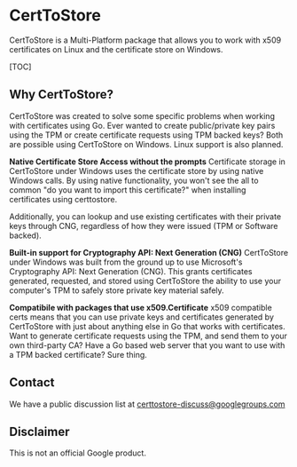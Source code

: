 # CertToStore

CertToStore is a Multi-Platform package that allows you to work with x509
certificates on Linux and the certificate store on Windows.

[TOC]

## Why CertToStore?

CertToStore was created to solve some specific problems when working with
certificates using Go. Ever wanted to create public/private key
pairs using the TPM or create certificate requests using TPM backed keys?
Both are possible using CertToStore on Windows. Linux support is also planned.

__Native Certificate Store Access without the prompts__
Certificate storage in CertToStore under Windows uses the certificate
store by using native Windows calls. By using native functionality, you won't
see the all to common "do you want to import this certificate?" when installing
certificates using certtostore.

Additionally, you can lookup and use existing certificates with their private
keys through CNG, regardless of how they were issued (TPM or Software backed).

__Built-in support for Cryptography API: Next Generation (CNG)__
CertToStore under Windows was built from the ground up to use Microsoft's
Cryptography API: Next Generation (CNG). This grants certificates generated,
requested, and stored using CertToStore the ability to use your computer's TPM
to safely store private key material safely.

__Compatibile with packages that use x509.Certificate__
x509 compatible certs means that you can use private keys and certificates
generated by CertToStore with just about anything else in Go that works with
certificates. Want to generate certificate requests using the TPM, and send them
to your own third-party CA? Have a Go based web server that you want to use with
a TPM backed certificate? Sure thing.

## Contact

We have a public discussion list at
[certtostore-discuss@googlegroups.com](https://groups.google.com/forum/#!forum/certtostore-discuss)

## Disclaimer

This is not an official Google product.
